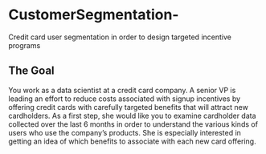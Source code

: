 # CustomerSegmentation-
Credit card user segmentation in order to design targeted incentive programs

##  The Goal
You work as a data scientist at a credit card company. A senior VP is leading an effort to reduce costs associated with signup incentives by offering credit cards with carefully targeted benefits that will attract new cardholders. As a first step, she would like you to examine cardholder data collected over the last 6 months in order to understand the various kinds of users who use the company’s products. She is especially interested in getting an idea of which benefits to associate with each new card offering.
